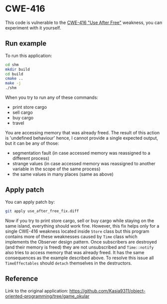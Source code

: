 # CWE-416
This code is vulnerable to the [CWE-416 "Use After Free"](http://cwe.mitre.org/data/definitions/416.html) weakness, you can experiment with it yourself.


## Run example
To run this application:
```bash
cd shm
mkdir build
cd build
cmake ..
make -j
./shm
```

When you try to run any of these commands:
- print store cargo
- sell cargo
- buy cargo
- travel

You are accessing memory that was already freed. The result of this action is 'undefined behaviour' hence, I cannot provide a single expected output, but it can be any of those:
- segmentation fault (in case accessed memory was reassigned to a different process)
- strange values (in case accessed memory was reassigned to another variable in the scope of the same process)
- the same values in many places (same as above)

## Apply patch
You can apply patch by:
```bash
git apply use_after_free_fix.diff
```

Now if you try to print store cargo, sell or buy cargo while staying on the same island, everything should work fine. However, this fix helps only for a single CWE-416 weakness located inside `Store` class but this program contains more of these weaknesses caused by `Time` class which implements the Observer design pattern. Once subscribers are destroyed (and their memory is freed) they are not unsubscribed and `Time::notify` also tries to access memory that was already freed. It has the same consequences as the example described above. To resolve this issue all `TimeEffectables` should `detach` themselves in the destructors.
## Reference
Link to the original application: https://github.com/Kasia9311/object-oriented-programming/tree/game_okular
